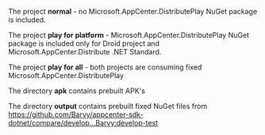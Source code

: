 The project **normal** - no Microsoft.AppCenter.DistributePlay NuGet package is included.

The project **play for platform** - Microsoft.AppCenter.DistributePlay NuGet package is included only for Droid project and Microsoft.AppCenter.Distribute .NET Standard.

The project **play for all** - both projects are consuming fixed Microsoft.AppCenter.DistributePlay

The directory **apk** contains prebuilt APK's

The directory **output** contains prebuilt fixed NuGet files from https://github.com/Barvy/appcenter-sdk-dotnet/compare/develop...Barvy:develop-test
